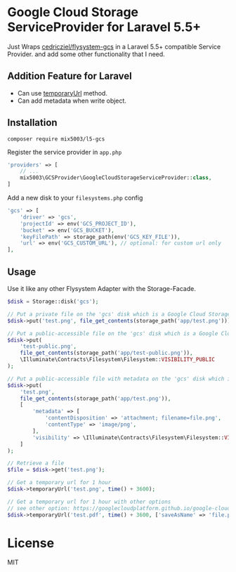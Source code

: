 # Google Cloud Storage ServiceProvider for Laravel 5.5+

Just Wraps [cedricziel/flysystem-gcs](https://github.com/cedricziel/flysystem-gcs) in a Laravel 5.5+ compatible Service Provider. and add some other functionality that I need.

## Addition Feature for Laravel 
* Can use [temporaryUrl](https://laravel.com/docs/5.5/filesystem#file-urls) method.
* Can add metadata when write object.

## Installation
```composer require mix5003/l5-gcs```

Register the service provider in `app.php`
```php
'providers' => [
    // ...
    mix5003\GCSProvider\GoogleCloudStorageServiceProvider::class,
]
```

Add a new disk to your `filesystems.php` config
```php
'gcs' => [
    'driver' => 'gcs',
    'projectId' => env('GCS_PROJECT_ID'),
    'bucket' => env('GCS_BUCKET'),
    'keyFilePath' => storage_path(env('GCS_KEY_FILE')),
    'url' => env('GCS_CUSTOM_URL'), // optional: for custom url only
],
```

## Usage
Use it like any other Flysystem Adapter with the Storage-Facade.
```php
$disk = Storage::disk('gcs');

// Put a private file on the 'gcs' disk which is a Google Cloud Storage bucket
$disk->put('test.png', file_get_contents(storage_path('app/test.png')));

// Put a public-accessible file on the 'gcs' disk which is a Google Cloud Storage bucket
$disk->put(
    'test-public.png',
    file_get_contents(storage_path('app/test-public.png')),
    \Illuminate\Contracts\Filesystem\Filesystem::VISIBILITY_PUBLIC
);

// Put a public-accessible file with metadata on the 'gcs' disk which is a Google Cloud Storage bucket 
$disk->put(
    'test.png',
    file_get_contents(storage_path('app/test.png')),
    [
        'metadata' => [
            'contentDisposition' => 'attachment; filename=file.png',
            'contentType' => 'image/png',
        ],
        'visibility' => \Illuminate\Contracts\Filesystem\Filesystem::VISIBILITY_PUBLIC
    ]
);

// Retrieve a file
$file = $disk->get('test.png');

// Get a temporary url for 1 hour
$disk->temporaryUrl('test.png', time() + 3600);

// Get a temporary url for 1 hour with other options
// see other option: https://googlecloudplatform.github.io/google-cloud-php/#/docs/google-cloud/v0.45.1/storage/storageobject?method=signedUrl
$disk->temporaryUrl('test.pdf', time() + 3600, ['saveAsName' => 'file.png']);
```

# License
MIT